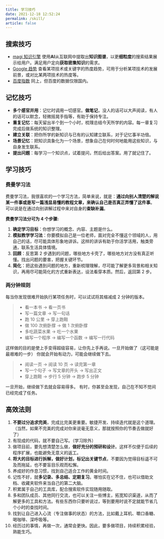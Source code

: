 ```yaml
---
title: 学习技巧
date: 2021-12-18 12:52:24
permalink: /skill/
article: false
---
```


## 搜索技巧

- [magi 知识引擎](https://magi.com/) 使用**AI**从互联网中提取出**知识图谱**，以更**细粒度**的搜索结果展示给用户。满足用户定向**获取密集知识**的需求。
- [Google 趋势](https://trends.google.com/trends) 查看某项技术或关键字的热度趋势，可用于分析某项技术的发展前景，或对比某两项技术的热度等。
- [百度指数](https://index.baidu.com/v2/index.html#/) 同上，但百度的数据仅限国内。

## 记忆技巧

- **多个感官并用**：记忆时调用一切感官。**做笔记**，没人的话可以大声阅读，有人的话可以默念，轻微摇晃手指等，有助于保持专注。
- **重复记忆**：每天留出半个到一个小时，梳理总结今天所学的内容。每一章复习完成后做系统的知识整理。
- **建立关联**：把你所学的新知识与已有的认知建立联系，对于记忆事半功倍。
- **场景记忆**：把知识具象化为一个场景，想象自己在何时何地能用这些知识，与自身发生联系。
- **提出问题**：每学习一个知识点，试着提问，然后给出答案。用了就记住了。

## 学习技巧

### 费曼学习法

费曼学习法，我很喜欢的一个学习方法，简单来说，就是：**通过向别人清楚的解说某一件事或是写一篇浅显易懂的教程文章，来确认自己是否真正弄懂了这件事**。 可以说是在通过向别讲解过程中来对自身的**查缺补漏**。

**费曼学习法分可为 4 个步骤:**

1. **确定学习目标**：你想学习的概念、内容、主题是什么。
2. **模拟教学学习法**：你要模拟自己是一位老师，面对完全不懂这个领域的人，用自己的话，尽可能具体形象地讲诉。这样的讲诉有助于你活学活用，触类旁通，联系生活具体情境。
3. **回顾**：反思第 2 步遇到的问题，哪些地方卡壳了，哪些地方对方没有真正听懂。找出问题的要害，把握关键环节。
4. **简化**：把这些遇到问题的地方，重新梳理理解，尽可能了解更多背景和相关知识，再用尽可能简化的方式重新表达，设法看穿本质。然后，返回第 2 步。

### 两分钟规则

每当你发现很难开始执行某项任务时，可以试试将其缩减成 2 分钟的版本。

> - 看一本书 → 看一页书
> - 写一篇文章 → 写一句话
> - 跑 10 公里 → 穿上跑鞋
> - 做 100 次俯卧撑 → 做 1 次俯卧撑
> - 多吃蔬菜水果 → 吃一个水果
> - 编写一个程序 → 编写一个函数 → 编写一行代码

这样做的目的是使上手变得超级容易，让你先上手再说。一旦开始做了（这可能是最艰难的一步）
你就会开始有动力，可能会继续做下去。

> - 阅读一页 → 阅读 10 页 → 读完第一章
> - 写一个句子 → 写文章的开头 → 写出正文
> - 穿上跑鞋 → 步行 5 分钟 → 跑步 5 分钟

一旦开始，继续做下去就会容易得多。
有时，你甚至会发现，自己在不知不觉间已经完成了任务。

## 高效法则

1. **不要过分追求完美**，完成比完美更重要。敏捷开发、持续迭代就是这个道理。（当然，如果不完美的完成对你来说毫无意义，那就按照你的节奏去做就好了）
2. 有现成的代码，就不要自己写。（学习除外）
3. 做项目前，要先想清楚怎么做，**做好充分的预研和设计**。这样不仅便于后续的程序扩展，也能避免无意义的返工。
4. **将大的目标进行拆解，做好计划，标记出关键节点**，不要因为觉得目标遥不可及而拖延，也不要盲目乐观而松懈。
5. 养成好的作息习惯，找到自己适合工作的黄金时间。
6. 记性不好，就**多记录、多总结、定期复习**。哪怕实在记不住，也可以借助文档、收藏夹软件来当自己的第二大脑。
7. 积累属于自己的工具库，配合搜索软件实现随用随取。
8. 多和团队成员、其他同行交流，也可以关注一些博主，拓宽知识渠道，从而了解更多的工具和方法。有些东西你只要听说过，等到要用时说不定就能节省几个小时的查找时间。
9. 找到让自己进入心流（专注做事的状态）的方法，比如戴上耳机、嚼口香糖、喝咖啡、深呼吸等。
10. 经历过的事情，再做一次，通常会更快。因此，要多做项目，持续积累经验，熟能生巧。
